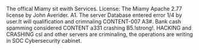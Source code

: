 The offical Miamy sit ewith Services.
 License:
 The Miamy Apache 2.77 license by John Averider.
  A1. The server Database entered error 1/4 by user.It will qualification and crimnaling CONTENT-007
  A3#. Bank cash spamming considered CONTENT a331 crashing
  B5.!strong!. HACKING and CRASHING csl and other servers are criminaling, the operations are writing in SOC Cybersecurity cabinet.
